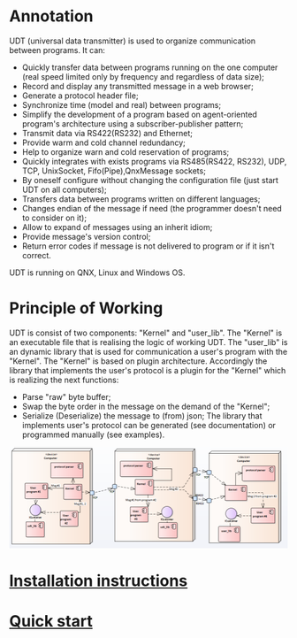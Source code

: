 # Annotation
UDT (universal data transmitter) is used to organize communication 
between programs.
It can:
* Quickly transfer data between programs running on the one computer (real speed
  limited only by frequency and regardless of data size);
* Record and display any transmitted message in a web browser;
* Generate a protocol header file;
* Synchronize time (model and real) between programs;
* Simplify the development of a program based on agent-oriented program's 
architecture using a subscriber-publisher pattern;
* Transmit data via RS422(RS232) and Ethernet;
* Provide warm and cold channel redundancy;
* Help to organize warn and cold reservation of programs;
* Quickly integrates with exists programs via RS485(RS422, RS232), UDP, TCP, 
UnixSocket, Fifo(Pipe),QnxMessage sockets;
* By oneself configure without changing the configuration file (just 
start UDT on all computers);
* Transfers data between programs written on different languages;
* Changes endian of the message if need (the programmer doesn't need 
to consider on it);
* Allow to expand of messages using an inherit idiom;
* Provide message's version control;
* Return error codes if message is not delivered to program or 
if it isn't correct.

UDT is running on QNX, Linux and Windows OS.
# Principle of Working
UDT is consist of two components: "Kernel" and "user_lib". The "Kernel" is an
executable file that is realising the logic of working UDT. The "user_lib" is 
an dynamic library that is used for communication a user's program with the
"Kernel". The "Kernel" is based on plugin architecture.  Accordingly the library 
that implements the user's protocol is a plugin for the "Kernel" which is
 realizing the next functions:
* Parse "raw" byte buffer;
* Swap the byte order in the message on the demand of the "Kernel";
* Serialize (Deserialize) the message to (from) json;
The library that implements user's protocol can be generated (see documentation)
 or programmed manually (see examples).
 
 ![sheme](doc/scheme.png)
# [Installation instructions](INSTALL.md)

# [Quick start](QuickStart.md)